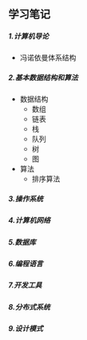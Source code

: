 ## 学习笔记

##### 1.计算机导论
  * 冯诺依曼体系结构
##### 2.基本数据结构和算法
  * 数据结构
    - 数组
    - 链表
    - 栈
    - 队列
    - 树
    - 图
  * 算法
    - 排序算法
    
##### 3.操作系统

##### 4.计算机网络

##### 5.数据库

##### 6.编程语言

##### 7.开发工具

##### 8.分布式系统

##### 9.设计模式
